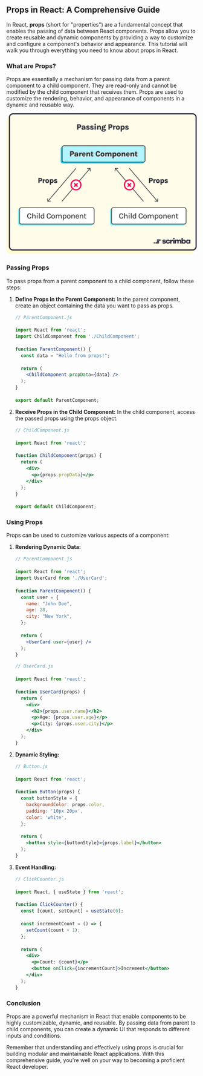 ## Props in React: A Comprehensive Guide

In React, **props** (short for "properties") are a fundamental concept that enables the passing of data between React components. Props allow you to create reusable and dynamic components by providing a way to customize and configure a component's behavior and appearance. This tutorial will walk you through everything you need to know about props in React.

### What are Props?

Props are essentially a mechanism for passing data from a parent component to a child component. They are read-only and cannot be modified by the child component that receives them. Props are used to customize the rendering, behavior, and appearance of components in a dynamic and reusable way.

![](../Assets/React/passing%20Props.webp)

### Passing Props

To pass props from a parent component to a child component, follow these steps:

1. **Define Props in the Parent Component:** In the parent component, create an object containing the data you want to pass as props.

   ```jsx
   // ParentComponent.js
   
   import React from 'react';
   import ChildComponent from './ChildComponent';
   
   function ParentComponent() {
     const data = "Hello from props!";
     
     return (
       <ChildComponent propData={data} />
     );
   }
   
   export default ParentComponent;
   ```

2. **Receive Props in the Child Component:** In the child component, access the passed props using the props object.

   ```jsx
   // ChildComponent.js
   
   import React from 'react';
   
   function ChildComponent(props) {
     return (
       <div>
         <p>{props.propData}</p>
       </div>
     );
   }
   
   export default ChildComponent;
   ```

### Using Props

Props can be used to customize various aspects of a component:

1. **Rendering Dynamic Data:**

   ```jsx
   // ParentComponent.js
   
   import React from 'react';
   import UserCard from './UserCard';
   
   function ParentComponent() {
     const user = {
       name: "John Doe",
       age: 28,
       city: "New York",
     };
     
     return (
       <UserCard user={user} />
     );
   }
   ```

   ```jsx
   // UserCard.js
   
   import React from 'react';
   
   function UserCard(props) {
     return (
       <div>
         <h2>{props.user.name}</h2>
         <p>Age: {props.user.age}</p>
         <p>City: {props.user.city}</p>
       </div>
     );
   }
   ```

2. **Dynamic Styling:**

   ```jsx
   // Button.js
   
   import React from 'react';
   
   function Button(props) {
     const buttonStyle = {
       backgroundColor: props.color,
       padding: '10px 20px',
       color: 'white',
     };
     
     return (
       <button style={buttonStyle}>{props.label}</button>
     );
   }
   ```

3. **Event Handling:**

   ```jsx
   // ClickCounter.js
   
   import React, { useState } from 'react';
   
   function ClickCounter() {
     const [count, setCount] = useState(0);
     
     const incrementCount = () => {
       setCount(count + 1);
     };
     
     return (
       <div>
         <p>Count: {count}</p>
         <button onClick={incrementCount}>Increment</button>
       </div>
     );
   }
   ```


### Conclusion

Props are a powerful mechanism in React that enable components to be highly customizable, dynamic, and reusable. By passing data from parent to child components, you can create a dynamic UI that responds to different inputs and conditions.

Remember that understanding and effectively using props is crucial for building modular and maintainable React applications. With this comprehensive guide, you're well on your way to becoming a proficient React developer.